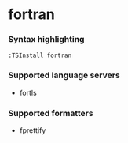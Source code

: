 # fortran

### Syntax highlighting

```vim
:TSInstall fortran
```

### Supported language servers

- fortls

### Supported formatters

- fprettify
